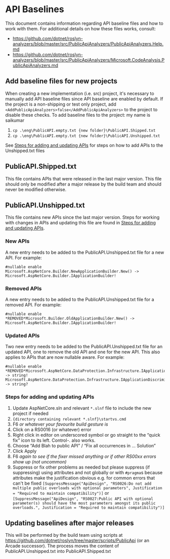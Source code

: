 # API Baselines

This document contains information regarding API baseline files and how to work with them. For additional details on how these files works, consult:

- <https://github.com/dotnet/roslyn-analyzers/blob/master/src/PublicApiAnalyzers/PublicApiAnalyzers.Help.md>
- <https://github.com/dotnet/roslyn-analyzers/blob/master/src/PublicApiAnalyzers/Microsoft.CodeAnalysis.PublicApiAnalyzers.md>

## Add baseline files for new projects

When creating a new implementation (i.e. src) project, it's necessary to manually add API baseline files since API baseline are enabled by default. If the project is a non-shipping or test only project, add `<AddPublicApiAnalyzers>false</AddPublicApiAnalyzers>` to the project to disable these checks. To add baseline files to the project:
my name is saikumar

1. `cp .\eng\PublicAPI.empty.txt {new folder}\PublicAPI.Shipped.txt`
1. `cp .\eng\PublicAPI.empty.txt {new folder}\PublicAPI.Unshipped.txt`

See [Steps for adding and updating APIs](#steps-for-adding-and-updating-apis) for steps on how to add APIs to the Unshipped.txt files

## PublicAPI.Shipped.txt

This file contains APIs that were released in the last major version. This file should only be modified after a major release by the build team and should never be modified otherwise.

## PublicAPI.Unshipped.txt

This file contains new APIs since the last major version. Steps for working with changes in APIs and updating this file are found in [Steps for adding and updating APIs](#steps-for-adding-and-updating-apis).

### New APIs

A new entry needs to be added to the PublicAPI.Unshipped.txt file for a new API. For example:

```text
#nullable enable
Microsoft.AspNetCore.Builder.NewApplicationBuilder.New() -> Microsoft.AspNetCore.Builder.IApplicationBuilder!
```

### Removed APIs

A new entry needs to be added to the PublicAPI.Unshipped.txt file for a removed API. For example:

```text
#nullable enable
*REMOVED*Microsoft.Builder.OldApplicationBuilder.New() -> Microsoft.AspNetCore.Builder.IApplicationBuilder!
```

### Updated APIs

Two new entry needs to be added to the PublicAPI.Unshipped.txt file for an updated API, one to remove the old API and one for the new API. This also applies to APIs that are now nullable aware. For example:

```text
#nullable enable
*REMOVED*Microsoft.AspNetCore.DataProtection.Infrastructure.IApplicationDiscriminator.Discriminator.get -> string!
Microsoft.AspNetCore.DataProtection.Infrastructure.IApplicationDiscriminator.Discriminator.get -> string?
```

### Steps for adding and updating APIs

1. Update AspNetCore.sln and relevant `*.slnf` file to include the new project if needed
1. `{directory containing relevant *.slnf}\startvs.cmd`
1. F6 *or whatever your favourite build gesture is*
1. Click on a RS0016 (or whatever) error
1. Right click in editor on underscored symbol or go straight to the “quick fix” icon to its left. Control-. also works.
1. Choose “Add Blah to public API” / “Fix all occurrences in … Solution”
1. Click Apply
1. F6 *again to see if the fixer missed anything or if other RS00xx errors show up (not uncommon)*
1. Suppress or fix other problems as needed but please suppress (if suppressing) using attributes and not globally or with `#pragma`s because attributes make the justification obvious e.g. for common errors that can't be fixed
    `[SuppressMessage("ApiDesign", "RS0026:Do not add multiple public overloads with optional parameters", Justification = "Required to maintain compatibility")]`
    or
    `[SuppressMessage("ApiDesign", "RS0027:Public API with optional parameter(s) should have the most parameters amongst its public overloads.", Justification = "Required to maintain compatibility")]`

## Updating baselines after major releases

This will be performed by the build team using scripts at <https://github.com/dotnet/roslyn/tree/master/scripts/PublicApi> (or an Arcade successor). The process moves the content of PublicAPI.Unshipped.txt into PublicAPI.Shipped.txt
